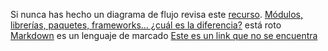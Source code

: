 Si nunca has hecho un diagrama de flujo revisa este [recurso](https://www.youtube.com/watch?v=Lub5qOmY4JQ).
[Módulos, librerías, paquetes, frameworks... ¿cuál es la diferencia?](http://community.laboratoria.la/t/modulos-librerias-paquetes-frameworks-cual-es-la-diferencia/175) está roto
[Markdown](https://es.wikipedia.org/wiki/Markdown) es un lenguaje de marcado
[Este es un link que no se encuentra](https://developer.mozilla.org/e/docs/Web/JavaScript/Reference/Global_Objects/Set)

